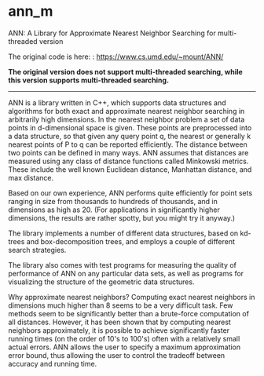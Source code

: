 # ann_m
ANN: A Library for Approximate Nearest Neighbor Searching for multi-threaded version

The original code is here: : https://www.cs.umd.edu/~mount/ANN/

**The original version does not support multi-threaded searching, while this version supports multi-threaded searching.**

----
ANN is a library written in C++, which supports data structures and algorithms for both exact and approximate nearest neighbor searching in arbitrarily high dimensions.
In the nearest neighbor problem a set of data points in d-dimensional space is given. These points are preprocessed into a data structure, so that given any query point q, 
the nearest or generally k nearest points of P to q can be reported efficiently. 
The distance between two points can be defined in many ways. 
ANN assumes that distances are measured using any class of distance functions called Minkowski metrics. 
These include the well known Euclidean distance, Manhattan distance, and max distance.

Based on our own experience, ANN performs quite efficiently for point sets ranging in size from thousands to hundreds of thousands, and in dimensions as high as 20. 
(For applications in significantly higher dimensions, the results are rather spotty, but you might try it anyway.)

The library implements a number of different data structures, based on kd-trees and box-decomposition trees, and employs a couple of different search strategies.

The library also comes with test programs for measuring the quality of performance of ANN on any particular data sets, as well as programs for visualizing the structure of the geometric data structures.

Why approximate nearest neighbors?
Computing exact nearest neighbors in dimensions much higher than 8 seems to be a very difficult task.
Few methods seem to be significantly better than a brute-force computation of all distances. 
However, it has been shown that by computing nearest neighbors approximately, it is possible to achieve significantly faster running times (on the order of 10's to 100's) often with a relatively small actual errors.
ANN allows the user to specify a maximum approximation error bound, thus allowing the user to control the tradeoff between accuracy and running time.
